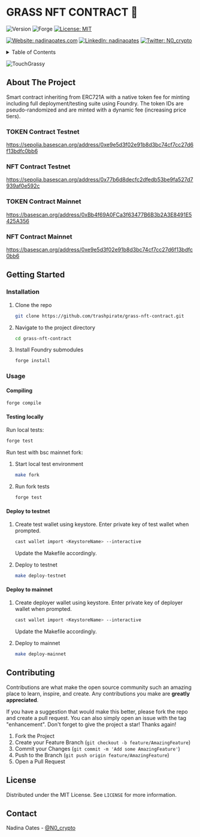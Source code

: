 # GRASS NFT CONTRACT 🌿

![Version](https://img.shields.io/badge/version-1.0.0-blue.svg?style=for-the-badge)
![Forge](https://img.shields.io/badge/Forge-v0.2.0-blue?style=for-the-badge)
[![License: MIT](https://img.shields.io/github/license/trashpirate/grass-nft-contract?style=for-the-badge)](https://github.com/trashpirate/grass-nft-contract/blob/master/LICENSE)

[![Website: nadinaoates.com](https://img.shields.io/badge/Portfolio-00e0a7?style=for-the-badge&logo=Website)](https://nadinaoates.com)
[![LinkedIn: nadinaoates](https://img.shields.io/badge/LinkedIn-0a66c2?style=for-the-badge&logo=LinkedIn&logoColor=f5f5f5)](https://linkedin.com/in/nadinaoates)
[![Twitter: N0\_crypto](https://img.shields.io/badge/@N0\_crypto-black?style=for-the-badge&logo=X)](https://twitter.com/N0\_crypto)

<!-- TABLE OF CONTENTS -->
<details>
  <summary>Table of Contents</summary>
  <ol>
    <li>
      <a href="#about-the-project">About The Project</a>
    </li>
    <li>
      <a href="#getting-started">Getting Started</a>
      <ul>
        <li><a href="#installation">Installation</a></li>
        <li><a href="#usage">Usage</a></li>
      </ul>
    </li>
    <li><a href="#contributing">Contributing</a></li>
    <li><a href="#license">License</a></li>
    <li><a href="#contact">Contact</a></li>
    <!-- <li><a href="#acknowledgments">Acknowledgments</a></li> -->
  </ol>
</details>

![TouchGrassy](https://app.touchbasedgrass.com/title.png?raw=true)

<!-- ABOUT THE PROJECT -->
## About The Project

Smart contract inheriting from ERC721A with a native token fee for minting including full deployment/testing suite using Foundry. The token IDs are pseudo-randomized and are minted with a dynamic fee (increasing price tiers).

### TOKEN Contract Testnet  
https://sepolia.basescan.org/address/0xe9e5d3f02e91b8d3bc74cf7cc27d6f13bdfc0bb6

### NFT Contract Testnet
https://sepolia.basescan.org/address/0x77b6d8decfc2dfedb53be9fa527d7939af0e592c

### TOKEN Contract Mainnet  
https://basescan.org/address/0xBb4f69A0FCa3f63477B6B3b2A3E8491E5425A356

### NFT Contract Mainnet
https://basescan.org/address/0xe9e5d3f02e91b8d3bc74cf7cc27d6f13bdfc0bb6

<!-- GETTING STARTED -->
## Getting Started

### Installation

1. Clone the repo
   ```sh
   git clone https://github.com/trashpirate/grass-nft-contract.git
   ```
2. Navigate to the project directory
   ```sh
   cd grass-nft-contract
   ```
3. Install Foundry submodules
   ```sh
   forge install
   ```

### Usage

#### Compiling
```sh
forge compile
```

#### Testing locally

Run local tests:  
```sh
forge test
```

Run test with bsc mainnet fork:
1. Start local test environment
    ```sh
    make fork
    ```
2. Run fork tests
    ```sh
    forge test
    ```

#### Deploy to testnet

1. Create test wallet using keystore. Enter private key of test wallet when prompted.
    ```sh
    cast wallet import <KeystoreName> --interactive
    ```
    Update the Makefile accordingly.

2. Deploy to testnet
    ```sh
    make deploy-testnet
    ```

#### Deploy to mainnet
1. Create deployer wallet using keystore. Enter private key of deployer wallet when prompted.
    ```sh
    cast wallet import <KeystoreName> --interactive
    ```
    Update the Makefile accordingly.

2. Deploy to mainnet
    ```sh
    make deploy-mainnet
    ```

<!-- CONTRIBUTING -->
## Contributing

Contributions are what make the open source community such an amazing place to learn, inspire, and create. Any contributions you make are **greatly appreciated**.

If you have a suggestion that would make this better, please fork the repo and create a pull request. You can also simply open an issue with the tag "enhancement".
Don't forget to give the project a star! Thanks again!

1. Fork the Project
2. Create your Feature Branch (`git checkout -b feature/AmazingFeature`)
3. Commit your Changes (`git commit -m 'Add some AmazingFeature'`)
4. Push to the Branch (`git push origin feature/AmazingFeature`)
5. Open a Pull Request


<!-- LICENSE -->
## License

Distributed under the MIT License. See `LICENSE` for more information.

<!-- CONTACT -->
## Contact

Nadina Oates - [@N0_crypto](https://twitter.com/N0_crypto)



<!-- ACKNOWLEDGMENTS -->
<!-- ## Acknowledgments -->


